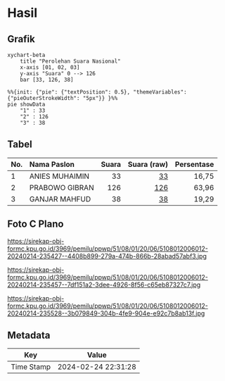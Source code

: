 # Hasil

## Grafik

```mermaid
xychart-beta
    title "Perolehan Suara Nasional"
    x-axis [01, 02, 03]
    y-axis "Suara" 0 --> 126
    bar [33, 126, 38]
```

```mermaid
%%{init: {"pie": {"textPosition": 0.5}, "themeVariables": {"pieOuterStrokeWidth": "5px"}} }%%
pie showData
    "1" : 33
    "2" : 126
    "3" : 38
```

## Tabel

| No. | Nama Paslon    | Suara | Suara (raw) | Persentase |
|:--- |:-------------- | -----:| -----------:| ----------:|
| 1   | ANIES MUHAIMIN | 33    | [33][p-1]   | 16,75      |
| 2   | PRABOWO GIBRAN | 126   | [126][p-2]  | 63,96      |
| 3   | GANJAR MAHFUD  | 38    | [38][p-3]   | 19,29      |


[p-1]: https://github.com/gigit-pemilu/pemilu-2024/blob/main/pilpres/hitung-suara/sub/51-bali/sub/08-buleleng/sub/01-gerokgak/sub/2006-penyabangan/sub/012-tps/sub/paslon-1.txt
[p-2]: https://github.com/gigit-pemilu/pemilu-2024/blob/main/pilpres/hitung-suara/sub/51-bali/sub/08-buleleng/sub/01-gerokgak/sub/2006-penyabangan/sub/012-tps/sub/paslon-2.txt
[p-3]: https://github.com/gigit-pemilu/pemilu-2024/blob/main/pilpres/hitung-suara/sub/51-bali/sub/08-buleleng/sub/01-gerokgak/sub/2006-penyabangan/sub/012-tps/sub/paslon-3.txt

## Foto C Plano

https://sirekap-obj-formc.kpu.go.id/3969/pemilu/ppwp/51/08/01/20/06/5108012006012-20240214-235427--4408b899-279a-474b-866b-28abad57abf3.jpg

https://sirekap-obj-formc.kpu.go.id/3969/pemilu/ppwp/51/08/01/20/06/5108012006012-20240214-235457--7df151a2-3dee-4926-8f56-c65eb87327c7.jpg

https://sirekap-obj-formc.kpu.go.id/3969/pemilu/ppwp/51/08/01/20/06/5108012006012-20240214-235528--3b079849-304b-4fe9-904e-e92c7b8ab13f.jpg


## Metadata

| Key        | Value               |
| ---------- | ------------------- |
| Time Stamp | 2024-02-24 22:31:28 |



